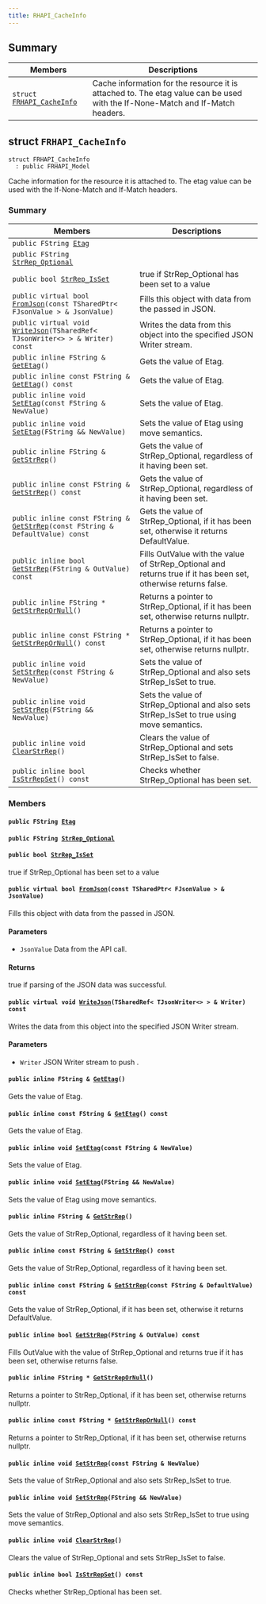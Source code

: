 ```yaml
---
title: RHAPI_CacheInfo
---
```


## Summary

 Members                        | Descriptions                                
--------------------------------|---------------------------------------------
`struct `[`FRHAPI_CacheInfo`](#structFRHAPI__CacheInfo) | Cache information for the resource it is attached to. The etag value can be used with the If-None-Match and If-Match headers.

## struct `FRHAPI_CacheInfo` <a id="structFRHAPI__CacheInfo"></a>

```
struct FRHAPI_CacheInfo
  : public FRHAPI_Model
```

Cache information for the resource it is attached to. The etag value can be used with the If-None-Match and If-Match headers.

### Summary

 Members                        | Descriptions                                
--------------------------------|---------------------------------------------
`public FString `[`Etag`](#structFRHAPI__CacheInfo_1a3865c393796a7c19f6d7a654189fabaf) | 
`public FString `[`StrRep_Optional`](#structFRHAPI__CacheInfo_1a938568e3ec9062c4a82cece832024b9f) | 
`public bool `[`StrRep_IsSet`](#structFRHAPI__CacheInfo_1a87a1e5ca07427850d04158a042692726) | true if StrRep_Optional has been set to a value
`public virtual bool `[`FromJson`](#structFRHAPI__CacheInfo_1a2071a5d33c2c1d33c972a45529de530a)`(const TSharedPtr< FJsonValue > & JsonValue)` | Fills this object with data from the passed in JSON.
`public virtual void `[`WriteJson`](#structFRHAPI__CacheInfo_1abada52c839a7586b78eb2635a539290d)`(TSharedRef< TJsonWriter<> > & Writer) const` | Writes the data from this object into the specified JSON Writer stream.
`public inline FString & `[`GetEtag`](#structFRHAPI__CacheInfo_1a1fb24b4a6945b3c4e8ad2888321d7039)`()` | Gets the value of Etag.
`public inline const FString & `[`GetEtag`](#structFRHAPI__CacheInfo_1a4635c32c790fa334c7c9e5bbd7d38dff)`() const` | Gets the value of Etag.
`public inline void `[`SetEtag`](#structFRHAPI__CacheInfo_1a57c41212b3e33053226ddd2a4931c4eb)`(const FString & NewValue)` | Sets the value of Etag.
`public inline void `[`SetEtag`](#structFRHAPI__CacheInfo_1a7bdb2741364cedae1dbe2d5ee443536f)`(FString && NewValue)` | Sets the value of Etag using move semantics.
`public inline FString & `[`GetStrRep`](#structFRHAPI__CacheInfo_1a95f589680f53bd498fd4de0959af4667)`()` | Gets the value of StrRep_Optional, regardless of it having been set.
`public inline const FString & `[`GetStrRep`](#structFRHAPI__CacheInfo_1ad1e9267e6f7f7cd720c2e6709b381e25)`() const` | Gets the value of StrRep_Optional, regardless of it having been set.
`public inline const FString & `[`GetStrRep`](#structFRHAPI__CacheInfo_1ad91a1a1d05146030dc412cb2a6812b3c)`(const FString & DefaultValue) const` | Gets the value of StrRep_Optional, if it has been set, otherwise it returns DefaultValue.
`public inline bool `[`GetStrRep`](#structFRHAPI__CacheInfo_1ade0b14154bf2de9b79dd99a5f82f0e3f)`(FString & OutValue) const` | Fills OutValue with the value of StrRep_Optional and returns true if it has been set, otherwise returns false.
`public inline FString * `[`GetStrRepOrNull`](#structFRHAPI__CacheInfo_1aae4c442cda957fbbde616d22a69fa09a)`()` | Returns a pointer to StrRep_Optional, if it has been set, otherwise returns nullptr.
`public inline const FString * `[`GetStrRepOrNull`](#structFRHAPI__CacheInfo_1a9f3419399f38a1dadbe17e90408e009b)`() const` | Returns a pointer to StrRep_Optional, if it has been set, otherwise returns nullptr.
`public inline void `[`SetStrRep`](#structFRHAPI__CacheInfo_1ad45561fa18f77b759e02d286afb60457)`(const FString & NewValue)` | Sets the value of StrRep_Optional and also sets StrRep_IsSet to true.
`public inline void `[`SetStrRep`](#structFRHAPI__CacheInfo_1af0b364cb74dde5fa2b13a75d7101d7cb)`(FString && NewValue)` | Sets the value of StrRep_Optional and also sets StrRep_IsSet to true using move semantics.
`public inline void `[`ClearStrRep`](#structFRHAPI__CacheInfo_1a961e7ae4d42f98b5708fa842a80bb990)`()` | Clears the value of StrRep_Optional and sets StrRep_IsSet to false.
`public inline bool `[`IsStrRepSet`](#structFRHAPI__CacheInfo_1a1f3fd80b1781eb8cdd9107030b456f8d)`() const` | Checks whether StrRep_Optional has been set.

### Members

#### `public FString `[`Etag`](#structFRHAPI__CacheInfo_1a3865c393796a7c19f6d7a654189fabaf) <a id="structFRHAPI__CacheInfo_1a3865c393796a7c19f6d7a654189fabaf"></a>

#### `public FString `[`StrRep_Optional`](#structFRHAPI__CacheInfo_1a938568e3ec9062c4a82cece832024b9f) <a id="structFRHAPI__CacheInfo_1a938568e3ec9062c4a82cece832024b9f"></a>

#### `public bool `[`StrRep_IsSet`](#structFRHAPI__CacheInfo_1a87a1e5ca07427850d04158a042692726) <a id="structFRHAPI__CacheInfo_1a87a1e5ca07427850d04158a042692726"></a>

true if StrRep_Optional has been set to a value

#### `public virtual bool `[`FromJson`](#structFRHAPI__CacheInfo_1a2071a5d33c2c1d33c972a45529de530a)`(const TSharedPtr< FJsonValue > & JsonValue)` <a id="structFRHAPI__CacheInfo_1a2071a5d33c2c1d33c972a45529de530a"></a>

Fills this object with data from the passed in JSON.

#### Parameters
* `JsonValue` Data from the API call.

#### Returns
true if parsing of the JSON data was successful.

#### `public virtual void `[`WriteJson`](#structFRHAPI__CacheInfo_1abada52c839a7586b78eb2635a539290d)`(TSharedRef< TJsonWriter<> > & Writer) const` <a id="structFRHAPI__CacheInfo_1abada52c839a7586b78eb2635a539290d"></a>

Writes the data from this object into the specified JSON Writer stream.

#### Parameters
* `Writer` JSON Writer stream to push .

#### `public inline FString & `[`GetEtag`](#structFRHAPI__CacheInfo_1a1fb24b4a6945b3c4e8ad2888321d7039)`()` <a id="structFRHAPI__CacheInfo_1a1fb24b4a6945b3c4e8ad2888321d7039"></a>

Gets the value of Etag.

#### `public inline const FString & `[`GetEtag`](#structFRHAPI__CacheInfo_1a4635c32c790fa334c7c9e5bbd7d38dff)`() const` <a id="structFRHAPI__CacheInfo_1a4635c32c790fa334c7c9e5bbd7d38dff"></a>

Gets the value of Etag.

#### `public inline void `[`SetEtag`](#structFRHAPI__CacheInfo_1a57c41212b3e33053226ddd2a4931c4eb)`(const FString & NewValue)` <a id="structFRHAPI__CacheInfo_1a57c41212b3e33053226ddd2a4931c4eb"></a>

Sets the value of Etag.

#### `public inline void `[`SetEtag`](#structFRHAPI__CacheInfo_1a7bdb2741364cedae1dbe2d5ee443536f)`(FString && NewValue)` <a id="structFRHAPI__CacheInfo_1a7bdb2741364cedae1dbe2d5ee443536f"></a>

Sets the value of Etag using move semantics.

#### `public inline FString & `[`GetStrRep`](#structFRHAPI__CacheInfo_1a95f589680f53bd498fd4de0959af4667)`()` <a id="structFRHAPI__CacheInfo_1a95f589680f53bd498fd4de0959af4667"></a>

Gets the value of StrRep_Optional, regardless of it having been set.

#### `public inline const FString & `[`GetStrRep`](#structFRHAPI__CacheInfo_1ad1e9267e6f7f7cd720c2e6709b381e25)`() const` <a id="structFRHAPI__CacheInfo_1ad1e9267e6f7f7cd720c2e6709b381e25"></a>

Gets the value of StrRep_Optional, regardless of it having been set.

#### `public inline const FString & `[`GetStrRep`](#structFRHAPI__CacheInfo_1ad91a1a1d05146030dc412cb2a6812b3c)`(const FString & DefaultValue) const` <a id="structFRHAPI__CacheInfo_1ad91a1a1d05146030dc412cb2a6812b3c"></a>

Gets the value of StrRep_Optional, if it has been set, otherwise it returns DefaultValue.

#### `public inline bool `[`GetStrRep`](#structFRHAPI__CacheInfo_1ade0b14154bf2de9b79dd99a5f82f0e3f)`(FString & OutValue) const` <a id="structFRHAPI__CacheInfo_1ade0b14154bf2de9b79dd99a5f82f0e3f"></a>

Fills OutValue with the value of StrRep_Optional and returns true if it has been set, otherwise returns false.

#### `public inline FString * `[`GetStrRepOrNull`](#structFRHAPI__CacheInfo_1aae4c442cda957fbbde616d22a69fa09a)`()` <a id="structFRHAPI__CacheInfo_1aae4c442cda957fbbde616d22a69fa09a"></a>

Returns a pointer to StrRep_Optional, if it has been set, otherwise returns nullptr.

#### `public inline const FString * `[`GetStrRepOrNull`](#structFRHAPI__CacheInfo_1a9f3419399f38a1dadbe17e90408e009b)`() const` <a id="structFRHAPI__CacheInfo_1a9f3419399f38a1dadbe17e90408e009b"></a>

Returns a pointer to StrRep_Optional, if it has been set, otherwise returns nullptr.

#### `public inline void `[`SetStrRep`](#structFRHAPI__CacheInfo_1ad45561fa18f77b759e02d286afb60457)`(const FString & NewValue)` <a id="structFRHAPI__CacheInfo_1ad45561fa18f77b759e02d286afb60457"></a>

Sets the value of StrRep_Optional and also sets StrRep_IsSet to true.

#### `public inline void `[`SetStrRep`](#structFRHAPI__CacheInfo_1af0b364cb74dde5fa2b13a75d7101d7cb)`(FString && NewValue)` <a id="structFRHAPI__CacheInfo_1af0b364cb74dde5fa2b13a75d7101d7cb"></a>

Sets the value of StrRep_Optional and also sets StrRep_IsSet to true using move semantics.

#### `public inline void `[`ClearStrRep`](#structFRHAPI__CacheInfo_1a961e7ae4d42f98b5708fa842a80bb990)`()` <a id="structFRHAPI__CacheInfo_1a961e7ae4d42f98b5708fa842a80bb990"></a>

Clears the value of StrRep_Optional and sets StrRep_IsSet to false.

#### `public inline bool `[`IsStrRepSet`](#structFRHAPI__CacheInfo_1a1f3fd80b1781eb8cdd9107030b456f8d)`() const` <a id="structFRHAPI__CacheInfo_1a1f3fd80b1781eb8cdd9107030b456f8d"></a>

Checks whether StrRep_Optional has been set.

